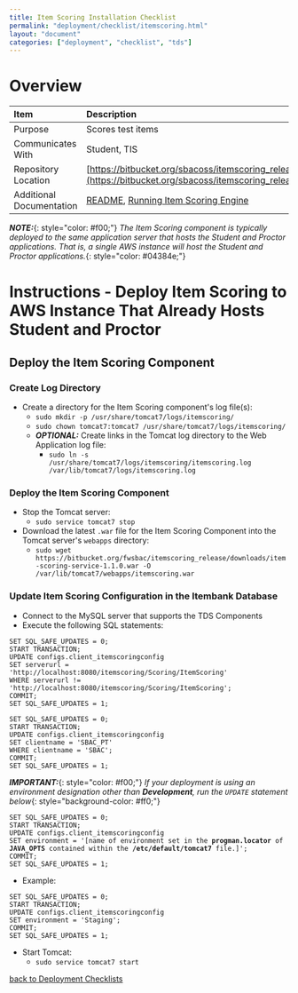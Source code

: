 ```yaml
---
title: Item Scoring Installation Checklist
permalink: "deployment/checklist/itemscoring.html"
layout: "document"
categories: ["deployment", "checklist", "tds"]
---
```


# Overview

| Item | Description |
|:-----|:------------|
| Purpose | Scores test items |
| Communicates With | Student, TIS |
| Repository Location | [https://bitbucket.org/sbacoss/itemscoring_release](https://bitbucket.org/sbacoss/itemscoring_release) |
| Additional Documentation | [README](https://bitbucket.org/sbacoss/itemscoring_release/src/50919ffcdb29d6f5bb42b65433de90971a0b8c7f/README.md?fileviewer=file-view-default), [Running Item Scoring Engine](https://bitbucket.org/sbacoss/itemscoring_release/src/50919ffcdb29d6f5bb42b65433de90971a0b8c7f/docs/?at=default) |

***NOTE:***{: style="color: #f00;"} *The Item Scoring component is typically deployed to the same application server that hosts the Student and Proctor applications.  That is, a single AWS instance will host the Student and Proctor applications.*{: style="color: #04384e;"}

# Instructions - Deploy Item Scoring to AWS Instance That Already Hosts Student and Proctor

## Deploy the Item Scoring Component

### Create Log Directory
* Create a directory for the Item Scoring component's log file(s):
  * `sudo mkdir -p /usr/share/tomcat7/logs/itemscoring/`
  * `sudo chown tomcat7:tomcat7 /usr/share/tomcat7/logs/itemscoring/`
  * ***OPTIONAL:***  Create links in the Tomcat log directory to the Web Application log file:
    * `sudo ln -s /usr/share/tomcat7/logs/itemscoring/itemscoring.log /var/lib/tomcat7/logs/itemscoring.log`

### Deploy the Item Scoring Component
* Stop the Tomcat server:
  * `sudo service tomcat7 stop`
* Download the latest `.war` file for the Item Scoring Component into the Tomcat server's `webapps` directory:
  * `sudo wget https://bitbucket.org/fwsbac/itemscoring_release/downloads/item-scoring-service-1.1.0.war -O /var/lib/tomcat7/webapps/itemscoring.war`

### Update Item Scoring Configuration in the Itembank Database
* Connect to the MySQL server that supports the TDS Components
* Execute the following SQL statements:

~~~~
SET SQL_SAFE_UPDATES = 0;
START TRANSACTION;
UPDATE configs.client_itemscoringconfig
SET serverurl = 'http://localhost:8080/itemscoring/Scoring/ItemScoring'
WHERE serverurl != 'http://localhost:8080/itemscoring/Scoring/ItemScoring';
COMMIT;
SET SQL_SAFE_UPDATES = 1;

SET SQL_SAFE_UPDATES = 0;
START TRANSACTION;
UPDATE configs.client_itemscoringconfig
SET clientname = 'SBAC_PT'
WHERE clientname = 'SBAC';
COMMIT;
SET SQL_SAFE_UPDATES = 1;
~~~~

***IMPORTANT:***{: style="color: #f00;"} *If your deployment is using an environment designation other than **Development**, run the `UPDATE` statement below*{: style="background-color: #ff0;"}

<div class="highlighter-rouge">
<pre class="highlight">
<code>SET SQL_SAFE_UPDATES = 0;
START TRANSACTION;
UPDATE configs.client_itemscoringconfig
SET environment = '[<span class="placeholder">name of environment set in the <strong>progman.locator</strong> of <strong>JAVA_OPTS</strong> contained within the <strong>/etc/default/tomcat7</strong> file.</span>]';
COMMIT;
SET SQL_SAFE_UPDATES = 1;</code>
</pre>
</div>

* Example:

<div class="highlighter-rouge">
<pre class="highlight">
<code>SET SQL_SAFE_UPDATES = 0;
START TRANSACTION;
UPDATE configs.client_itemscoringconfig
SET environment = '<span class="placeholder-example">Staging</span>';
COMMIT;
SET SQL_SAFE_UPDATES = 1;</code>
</pre>
</div>

* Start Tomcat:
  * `sudo service tomcat7 start`

[back to Deployment Checklists](index.html)
